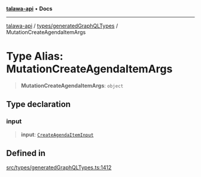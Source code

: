 [**talawa-api**](../../../README.md) • **Docs**

***

[talawa-api](../../../modules.md) / [types/generatedGraphQLTypes](../README.md) / MutationCreateAgendaItemArgs

# Type Alias: MutationCreateAgendaItemArgs

> **MutationCreateAgendaItemArgs**: `object`

## Type declaration

### input

> **input**: [`CreateAgendaItemInput`](CreateAgendaItemInput.md)

## Defined in

[src/types/generatedGraphQLTypes.ts:1412](https://github.com/PalisadoesFoundation/talawa-api/blob/3bacbf38707ebd3e3e5f1bc5b4cc7aa3b2adc169/src/types/generatedGraphQLTypes.ts#L1412)
